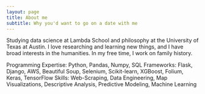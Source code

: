 ```yaml
---
layout: page
title: About me
subtitle: Why you'd want to go on a date with me
---
```


Studying data science at Lambda School and philosophy at the University of Texas at Austin. I love researching and learning new things, and I have broad interests in the humanities. In my free time, I work on family history.

Programming Expertise: Python, Pandas, Numpy, SQL
Frameworks: Flask, Django, AWS, Beautiful Soup, Selenium, Scikit-learn, XGBoost, Folium, Keras, TensorFlow
Skills: Web-Scraping, Data Engineering, Map Visualizations, Descriptive Analysis, Predictive Modeling, Machine Learning